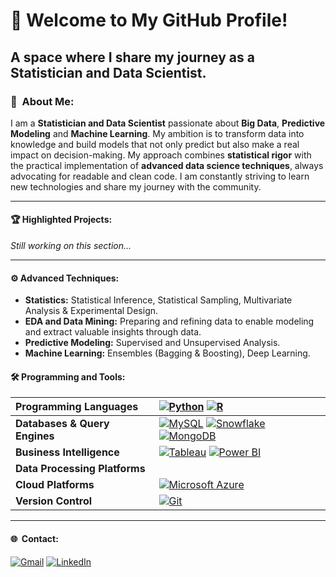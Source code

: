 # 🚀  **Welcome to My GitHub Profile!**
## A space where I share my journey as a Statistician and Data Scientist.

### 👤  About Me:
I am a **Statistician and Data Scientist** passionate about **Big Data**, **Predictive Modeling** and **Machine Learning**. My ambition is to transform data into knowledge and build models that not only predict but also make a real impact on decision-making. My approach combines **statistical rigor** with the practical implementation of **advanced data science techniques**, always advocating for readable and clean code. I am constantly striving to learn new technologies and share my journey with the community.

---

#### 🏆  Highlighted Projects:
_Still working on this section..._

---

#### ⚙️  Advanced Techniques:
- **Statistics:** Statistical Inference, Statistical Sampling, Multivariate Analysis & Experimental Design. 
- **EDA and Data Mining:** Preparing and refining data to enable modeling and extract valuable insights through data.
- **Predictive Modeling:** Supervised and Unsupervised Analysis.
- **Machine Learning:** Ensembles (Bagging & Boosting), Deep Learning.

#### 🛠️  Programming and Tools:
| <div align="left"><strong> Programming Languages | <div align="left"><strong> [![Python](https://img.shields.io/badge/Python-3776AB?logo=python&logoColor=fff)](#) [![R](https://img.shields.io/badge/R-%23276DC3.svg?logo=r&logoColor=white)](#) </strong></div> |
|---|---|
| **Databases & Query Engines** | [![MySQL](https://img.shields.io/badge/MySQL-4479A1?logo=mysql&logoColor=fff)](#) [![Snowflake](https://img.shields.io/badge/Snowflake-29B5E8?logo=snowflake&logoColor=fff)](#) [![MongoDB](https://img.shields.io/badge/MongoDB-%234ea94b.svg?logo=mongodb&logoColor=white)](#) |
| **Business Intelligence** | [![Tableau](https://custom-icon-badges.demolab.com/badge/Tableau-0176D3?logo=tableau&logoColor=fff)](#) [![Power BI](https://custom-icon-badges.demolab.com/badge/Power%20BI-F1C912?logo=power-bi&logoColor=fff)](#) |
| **Data Processing Platforms** |   |
| **Cloud Platforms** | [![Microsoft Azure](https://custom-icon-badges.demolab.com/badge/Microsoft%20Azure-0089D6?logo=msazure&logoColor=white)](#) |
| **Version Control** | [![Git](https://img.shields.io/badge/Git-F05032?logo=git&logoColor=fff)](#) |

---

#### 🌐  Contact:
[![Gmail](https://img.shields.io/badge/Gmail-D14836?logo=gmail&logoColor=white)](mailto:alfonsoguisadog2211@gmail.com)
[![LinkedIn](https://custom-icon-badges.demolab.com/badge/LinkedIn-0A66C2?logo=linkedin-white&logoColor=fff)](https://www.linkedin.com/in/alfonsoguisado)

